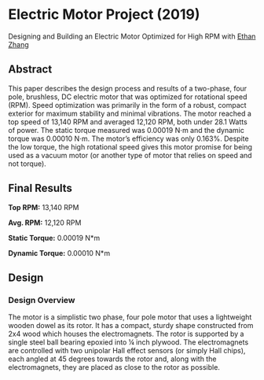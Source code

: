 # Electric Motor Project (2019)
Designing and Building an Electric Motor Optimized for High RPM with [Ethan Zhang](https://www.linkedin.com/in/ethnzhng/)

## Abstract
This paper describes the design process and results of a two-phase, four pole, brushless, DC electric motor that was optimized for rotational speed (RPM). Speed optimization was primarily in the form of a robust, compact exterior for maximum stability and minimal vibrations. The motor reached a top speed of 13,140 RPM and averaged 12,120 RPM, both under 28.1 Watts of power. The static torque measured was 0.00019 N⋅m and the dynamic torque was 0.00010 N⋅m. The motor’s efficiency was only 0.163%. Despite the low torque, the high rotational speed gives this motor promise for being used as a vacuum motor (or another type of motor that relies on speed and not torque). 

## Final Results
**Top RPM:** 13,140 RPM

**Avg. RPM:** 12,120 RPM

**Static Torque:** 0.00019 N*m

**Dynamic Torque:** 0.00010 N*m

## Design

### Design Overview
The motor is a simplistic two phase, four pole motor that uses a lightweight wooden dowel as its rotor. It has a compact, sturdy shape constructed from 2x4 wood which houses the electromagnets. The rotor is supported by a single steel ball bearing epoxied into ¼ inch plywood. The electromagnets are controlled with two unipolar Hall effect sensors (or simply Hall chips), each angled at 45 degrees towards the rotor and, along with the electromagnets, they are placed as close to the rotor as possible.
